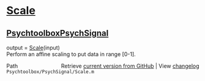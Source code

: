 # [Scale](Scale)
## [Psychtoolbox](Psychtoolbox)[PsychSignal](PsychSignal)

output = [Scale](Scale)(input)  
Perform an affine scaling to put data in range [0-1].  




<div class="code_header" style="text-align:right;">
  <span style="float:left;">Path&nbsp;&nbsp;</span> <span class="counter">Retrieve <a href=
  "https://raw.github.com/Psychtoolbox-3/Psychtoolbox-3/beta/Psychtoolbox/PsychSignal/Scale.m">current version from GitHub</a> | View <a href=
  "https://github.com/Psychtoolbox-3/Psychtoolbox-3/commits/beta/Psychtoolbox/PsychSignal/Scale.m">changelog</a></span>
</div>
<div class="code">
  <code>Psychtoolbox/PsychSignal/Scale.m</code>
</div>


